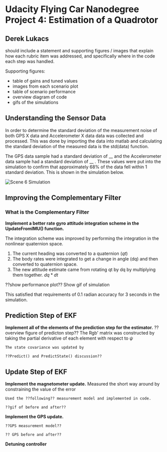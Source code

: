 # Udacity Flying Car Nanodegree Project 4: Estimation of a Quadrotor #
## Derek Lukacs ##

should include a statement and supporting figures / images that explain how each rubric item was addressed, and specifically where in the code each step was handled.


Supporting figures:
- table of gains and tuned values
- images from each scenario plot
- table of scenario performance
- overview diagram of code
- gifs of the simulations

## Understanding the Sensor Data ##

In order to determine the standard deviation of the measurement noise of both GPS X data and Accelerometer X data data was collected and processed. This was done by importing the data into matlab and calculating the standard deviation of the measured data is the std(data) function.

The GPS data sample had a standard deviation of __ and the Accelerometer data sample had a standard deviation of __ . These values were put into the simulation to confirm that approximately 68% of the data fell within 1 standard deviation. This is shown in the simulation below.  

<img src="https://github.com/dereklukacs/FCND-Estimation-CPP/blob/master/images/Gifs/Scen6_after.gif?raw=true"
     alt="Scene 6 Simulation" />



## Improving the Complementary Filter ##

### What is the Complementary Filter ###

**Implement a better rate gyro attitude integration scheme in the UpdateFromIMU() function.**

The integration scheme was improved by performing the integration in the nonlinear quaternion space. 

1. The current heading was converted to a quaternion $(qt)$
2. The body rates were integrated to get a change in angle (dq) and then converted to quaternion space.
3. The new attitude estimate came from rotating qt by dq by multiplying them together. $dq*dt$


??show performance plot?? Show gif of simulation

   This satisfied that requirements of 0.1 radian accuracy for 3 seconds in the simulation.

## Prediction Step of EKF ##
**Implement all of the elements of the prediction step for the estimator.**
	?? overview figure of predicton step??
	The Rgb' matrix was constructed by taking the partial derivative of each element with respect to $\psi$

	The state covariance was updated by

	??Predict() and PredictState() discussion??


## Update Step of EKF ##
**Implement the magnetometer update.**
	Measured the short way around by constraining the value of the error

	Used the ??following?? measurement model and implemented in code.

	??gif of before and after??


**Implement the GPS update.**

	??GPS measurement model??

	?? GPS before and after??

**Detuning controller**




